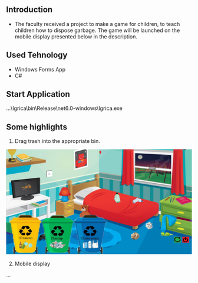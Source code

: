 ## Introduction

* The faculty received a project to make a game for children, to teach children how to dispose garbage. The game will be launched on the mobile display presented below in the description.

## Used Tehnology

* Windows Forms App
* C#

## Start Application

...\Igrica\bin\Release\net6.0-windows\Igrica.exe

## Some highlights

1. Drag trash into the appropriate bin.

<img src="images/Game.png" width="600" length="300" >

2. Mobile display 

...